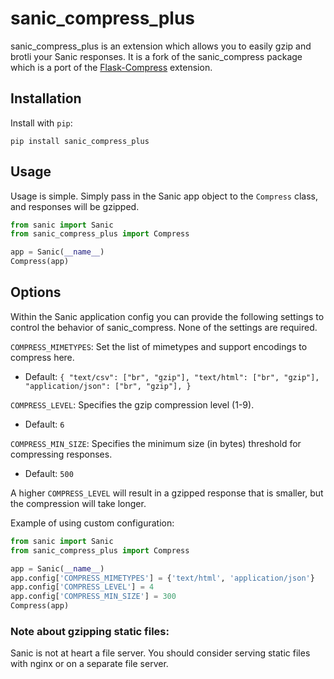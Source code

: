 # sanic_compress_plus

sanic_compress_plus is an extension which allows you to easily gzip and brotli your Sanic responses. It is a fork of the sanic_compress package which is a port of the [Flask-Compress](https://github.com/libwilliam/flask-compress) extension.


## Installation

Install with `pip`:

`pip install sanic_compress_plus`

## Usage

Usage is simple. Simply pass in the Sanic app object to the `Compress` class, and responses will be gzipped.

```python
from sanic import Sanic
from sanic_compress_plus import Compress

app = Sanic(__name__)
Compress(app)
```

## Options

Within the Sanic application config you can provide the following settings to control the behavior of sanic_compress. None of the settings are required.


`COMPRESS_MIMETYPES`: Set the list of mimetypes and support encodings to compress here.
- Default: `{
    "text/csv": ["br", "gzip"],
    "text/html": ["br", "gzip"],
    "application/json": ["br", "gzip"],
}`

`COMPRESS_LEVEL`: Specifies the gzip compression level (1-9).
- Default: `6`

`COMPRESS_MIN_SIZE`: Specifies the minimum size (in bytes) threshold for compressing responses.
- Default: `500`

A higher `COMPRESS_LEVEL` will result in a gzipped response that is smaller, but the compression will take longer.

Example of using custom configuration:

```python
from sanic import Sanic
from sanic_compress_plus import Compress

app = Sanic(__name__)
app.config['COMPRESS_MIMETYPES'] = {'text/html', 'application/json'}
app.config['COMPRESS_LEVEL'] = 4
app.config['COMPRESS_MIN_SIZE'] = 300
Compress(app)
```

### Note about gzipping static files:

Sanic is not at heart a file server. You should consider serving static files with nginx or on a separate file server.
